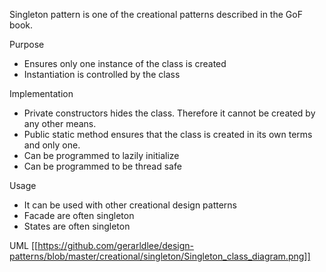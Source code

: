 Singleton pattern is one of the creational patterns described in the GoF book.

Purpose

- Ensures only one instance of the class is created
- Instantiation is controlled by the class

Implementation

- Private constructors hides the class. Therefore it cannot be created by any other means.
- Public static method ensures that the class is created in its own terms and only one.
- Can be programmed to lazily initialize
- Can be programmed to be thread safe

Usage
- It can be used with other creational design patterns
- Facade are often singleton
- States are often singleton

UML
[[https://github.com/gerarldlee/design-patterns/blob/master/creational/singleton/Singleton_class_diagram.png]]
